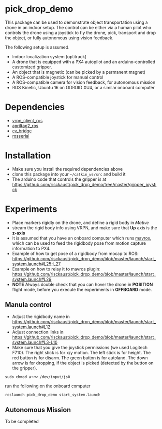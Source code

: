 # pick_drop_demo
This package can be used to demonstrate object transportation using a drone in an indoor setup. The control can be either via a human pilot who controls the drone using a joystick to fly the drone, pick, transport and drop the object, or fully autonomous using vision feedback.

The following setup is assumed.

* Indoor localization system (optitrack)
* A drone that is equipped with a PX4 autopilot and an arduino-controlled customized gripper.
* An object that is magnetic (can be picked by a permanent magnet)
* A ROS-compatible joystick for manual control
* A ROS-compatible camera for vision feedback, for autonomous mission
* ROS Kinetic, Ubuntu 16 on ODROID XU4, or a similar onboard computer

# Dependencies
* [vrpn_client_ros](http://wiki.ros.org/vrpn_client_ros)
* [apriltag2_ros](https://github.com/dmalyuta/apriltags2_ros)
* [cv_bridge](http://wiki.ros.org/cv_bridge)
* [rosserial](http://wiki.ros.org/rosserial)

# Installation
* Make sure you install the required dependencies above
* clone this package into your `~/catkin_ws/src` and build it
* The arduino code that controls the gripper is at  https://github.com/risckaust/pick_drop_demo/tree/master/gripper_joystick

# Experiments
* Place markers rigidly on the drone, and define a rigid body in *Motive*
* stream the rigid body info using VRPN, and make sure that **Up** axis is the **z-axis**
* It is assumed that you have an onboard computer which runs [mavros](http://wiki.ros.org/mavros), which can be used to feed the rigidbody pose from motion capture information to PX4.
* Example of how to get pose of a rigidbody from mocap to ROS: https://github.com/risckaust/pick_drop_demo/blob/master/launch/start_system.launch#L25-L27
* Example on how to relay it to mavros plugin: https://github.com/risckaust/pick_drop_demo/blob/master/launch/start_system.launch#L29
* **NOTE** Always double check that you can hover the drone in **POSITION** flight mode, before you execute the experiments in **OFFBOARD** mode.

## Manula control
* Adjust the rigidbody name in https://github.com/risckaust/pick_drop_demo/blob/master/launch/start_system.launch#L12
* Adjust connection links in https://github.com/risckaust/pick_drop_demo/blob/master/launch/start_system.launch#L3-L10
* Make sure that you give the joystick permissions (we used Logitech F710). The right stick is for x/y motion. The left stick is for height. The  red button is for disarm. The green button is for autoland. The down arrow is for dropping, if the object is picked (detected by the button on the gripper).
```
sudo chmod a+rw /dev/input/js0
```
run the following on the onboard computer
```bash
roslaunch pick_drop_demo start_system.launch
```

## Autonomous Mission
To be completed
